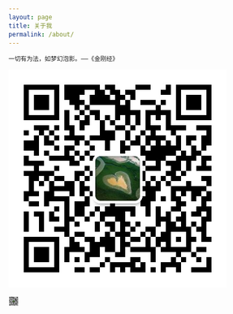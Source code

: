 ```yaml
---
layout: page
title: 关于我
permalink: /about/
---
```


	一切有为法，如梦幻泡影。——《金刚经》

![alt text](/images/wechat.png "微信")

<div><img src="/images/wechat.png" width="20px" height="20px"></div>